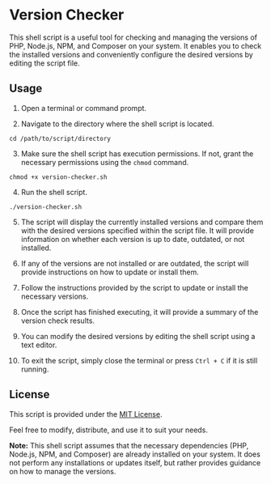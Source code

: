 # Version Checker
This shell script is a useful tool for checking and managing the versions of PHP, Node.js, NPM, and Composer on your system. It enables you to check the installed versions and conveniently configure the desired versions by editing the script file.

## Usage

1. Open a terminal or command prompt.

2. Navigate to the directory where the shell script is located.

```shell
cd /path/to/script/directory
```

3. Make sure the shell script has execution permissions. If not, grant the necessary permissions using the `chmod` command.

```shell
chmod +x version-checker.sh
```

4. Run the shell script.

```shell
./version-checker.sh
```

5. The script will display the currently installed versions and compare them with the desired versions specified within the script file. It will provide information on whether each version is up to date, outdated, or not installed.

6. If any of the versions are not installed or are outdated, the script will provide instructions on how to update or install them.

7. Follow the instructions provided by the script to update or install the necessary versions.

8. Once the script has finished executing, it will provide a summary of the version check results.

9. You can modify the desired versions by editing the shell script using a text editor.

10. To exit the script, simply close the terminal or press `Ctrl + C` if it is still running.

## License

This script is provided under the [MIT License](LICENSE).

Feel free to modify, distribute, and use it to suit your needs.

**Note:** This shell script assumes that the necessary dependencies (PHP, Node.js, NPM, and Composer) are already installed on your system. It does not perform any installations or updates itself, but rather provides guidance on how to manage the versions.
